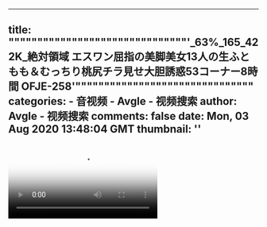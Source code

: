 
---
title: """""""""""""""""""""""""""""""'_63%_165_422K_絶対領域 エスワン屈指の美脚美女13人の生ふともも＆むっちり桃尻チラ見せ大胆誘惑53コーナー8時間 OFJE-258'"""""""""""""""""""""""""""""""
categories: 
    - 音视频
    - Avgle - 视频搜索
author: Avgle - 视频搜索
comments: false
date: Mon, 03 Aug 2020 13:48:04 GMT
thumbnail: ''
---

<div>   
<video controls loop poster="https://static-clst.avgle.com/videos/tmb13/422429/1.jpg" src="https://static-clst.avgle.com/videos/tmb13/422429/preview.mp4"></video>  
</div>
            